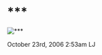 # \*\*\*

![\*\*\*](http://www.ljplus.ru/img/n/a/naher_eto_vse/80253.jpg)

<span id="timestamp"> October 23rd, 2006 2:53am </span> <span
class="tag">LJ</span>
